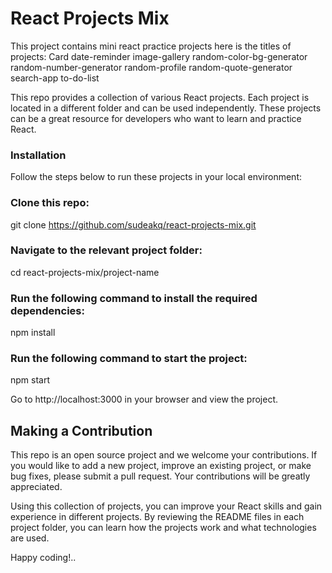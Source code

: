 # React Projects Mix
This project contains mini react practice projects here is the titles of projects:
Card
date-reminder
image-gallery
random-color-bg-generator
random-number-generator
random-profile
random-quote-generator
search-app
to-do-list


This repo provides a collection of various React projects. Each project is located in a different folder and can be used independently. These projects can be a great resource for developers who want to learn and practice React.

### Installation

Follow the steps below to run these projects in your local environment:

### Clone this repo:

git clone https://github.com/sudeakq/react-projects-mix.git

### Navigate to the relevant project folder:

cd react-projects-mix/project-name

### Run the following command to install the required dependencies:

npm install

### Run the following command to start the project:

npm start

Go to http://localhost:3000 in your browser and view the project.

## Making a Contribution

This repo is an open source project and we welcome your contributions. If you would like to add a new project, improve an existing project, or make bug fixes, please submit a pull request. Your contributions will be greatly appreciated.

Using this collection of projects, you can improve your React skills and gain experience in different projects. By reviewing the README files in each project folder, you can learn how the projects work and what technologies are used.

Happy coding!..
